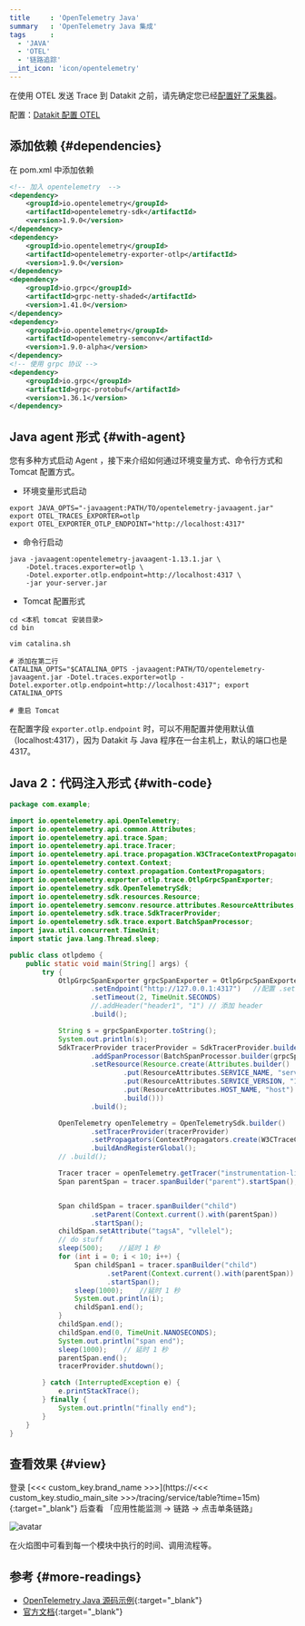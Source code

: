 ```yaml
---
title     : 'OpenTelemetry Java'
summary   : 'OpenTelemetry Java 集成'
tags      :
  - 'JAVA'
  - 'OTEL'
  - '链路追踪'
__int_icon: 'icon/opentelemetry'
---
```



在使用 OTEL 发送 Trace 到 Datakit 之前，请先确定您已经[配置好了采集器](opentelemetry.md)。

配置：[Datakit 配置 OTEL](opentelemetry.md)

## 添加依赖 {#dependencies}

在 pom.xml 中添加依赖

``` xml
<!-- 加入 opentelemetry  -->
<dependency>
    <groupId>io.opentelemetry</groupId>
    <artifactId>opentelemetry-sdk</artifactId>
    <version>1.9.0</version>
</dependency>
<dependency>
    <groupId>io.opentelemetry</groupId>
    <artifactId>opentelemetry-exporter-otlp</artifactId>
    <version>1.9.0</version>
</dependency>
<dependency>
    <groupId>io.grpc</groupId>
    <artifactId>grpc-netty-shaded</artifactId>
    <version>1.41.0</version>
</dependency>
<dependency>
    <groupId>io.opentelemetry</groupId>
    <artifactId>opentelemetry-semconv</artifactId>
    <version>1.9.0-alpha</version>
</dependency>
<!-- 使用 grpc 协议 -->
<dependency>
    <groupId>io.grpc</groupId>
    <artifactId>grpc-protobuf</artifactId>
    <version>1.36.1</version>
</dependency>
```

## Java agent 形式 {#with-agent}

您有多种方式启动 Agent ，接下来介绍如何通过环境变量方式、命令行方式和 Tomcat 配置方式。

- 环境变量形式启动

```shell
export JAVA_OPTS="-javaagent:PATH/TO/opentelemetry-javaagent.jar"
export OTEL_TRACES_EXPORTER=otlp
export OTEL_EXPORTER_OTLP_ENDPOINT="http://localhost:4317"
```

- 命令行启动

```shell
java -javaagent:opentelemetry-javaagent-1.13.1.jar \
    -Dotel.traces.exporter=otlp \
    -Dotel.exporter.otlp.endpoint=http://localhost:4317 \
    -jar your-server.jar
```

- Tomcat 配置形式

```shell
cd <本机 tomcat 安装目录>
cd bin

vim catalina.sh

# 添加在第二行
CATALINA_OPTS="$CATALINA_OPTS -javaagent:PATH/TO/opentelemetry-javaagent.jar -Dotel.traces.exporter=otlp -Dotel.exporter.otlp.endpoint=http://localhost:4317"; export CATALINA_OPTS

# 重启 Tomcat
```

在配置字段 `exporter.otlp.endpoint` 时，可以不用配置并使用默认值（localhost:4317），因为 Datakit 与 Java 程序在一台主机上，默认的端口也是 4317。

## Java 2：代码注入形式 {#with-code}

``` java
package com.example;

import io.opentelemetry.api.OpenTelemetry;
import io.opentelemetry.api.common.Attributes;
import io.opentelemetry.api.trace.Span;
import io.opentelemetry.api.trace.Tracer;
import io.opentelemetry.api.trace.propagation.W3CTraceContextPropagator;
import io.opentelemetry.context.Context;
import io.opentelemetry.context.propagation.ContextPropagators;
import io.opentelemetry.exporter.otlp.trace.OtlpGrpcSpanExporter;
import io.opentelemetry.sdk.OpenTelemetrySdk;
import io.opentelemetry.sdk.resources.Resource;
import io.opentelemetry.semconv.resource.attributes.ResourceAttributes;
import io.opentelemetry.sdk.trace.SdkTracerProvider;
import io.opentelemetry.sdk.trace.export.BatchSpanProcessor;
import java.util.concurrent.TimeUnit;
import static java.lang.Thread.sleep;

public class otlpdemo {
    public static void main(String[] args) {
        try {
            OtlpGrpcSpanExporter grpcSpanExporter = OtlpGrpcSpanExporter.builder()
                    .setEndpoint("http://127.0.0.1:4317")   //配置 .setEndpoint 参数时，必须添加 https 或者 http
                    .setTimeout(2, TimeUnit.SECONDS)
                    //.addHeader("header1", "1") // 添加 header
                    .build();

            String s = grpcSpanExporter.toString();
            System.out.println(s);
            SdkTracerProvider tracerProvider = SdkTracerProvider.builder()
                    .addSpanProcessor(BatchSpanProcessor.builder(grpcSpanExporter).build())
                    .setResource(Resource.create(Attributes.builder()
                            .put(ResourceAttributes.SERVICE_NAME, "serviceForJAVA")
                            .put(ResourceAttributes.SERVICE_VERSION, "1.0.0")
                            .put(ResourceAttributes.HOST_NAME, "host")
                            .build()))
                    .build();

            OpenTelemetry openTelemetry = OpenTelemetrySdk.builder()
                    .setTracerProvider(tracerProvider)
                    .setPropagators(ContextPropagators.create(W3CTraceContextPropagator.getInstance()))
                    .buildAndRegisterGlobal();
            // .build();

            Tracer tracer = openTelemetry.getTracer("instrumentation-library-name", "1.0.0");
            Span parentSpan = tracer.spanBuilder("parent").startSpan();


            Span childSpan = tracer.spanBuilder("child")
                    .setParent(Context.current().with(parentSpan))
                    .startSpan();
            childSpan.setAttribute("tagsA", "vllelel");
            // do stuff
            sleep(500);    //延时 1 秒
            for (int i = 0; i < 10; i++) {
                Span childSpan1 = tracer.spanBuilder("child")
                        .setParent(Context.current().with(parentSpan))
                        .startSpan();
                sleep(1000);    //延时 1 秒
                System.out.println(i);
                childSpan1.end();
            }
            childSpan.end();
            childSpan.end(0, TimeUnit.NANOSECONDS);
            System.out.println("span end");
            sleep(1000);    // 延时 1 秒
            parentSpan.end();
            tracerProvider.shutdown();

        } catch (InterruptedException e) {
            e.printStackTrace();
        } finally {
            System.out.println("finally end");
        }
    }
}
```

## 查看效果 {#view}

登录 [<<< custom_key.brand_name >>>](https://<<< custom_key.studio_main_site >>>/tracing/service/table?time=15m){:target="_blank"} 后查看 「应用性能监测 -> 链路 -> 点击单条链路」

![avatar](imgs/otel-java-example.png)

在火焰图中可看到每一个模块中执行的时间、调用流程等。

## 参考 {#more-readings}

- [OpenTelemetry Java 源码示例](https://github.com/open-telemetry/opentelemetry-java){:target="_blank"}
- [官方文档](https://opentelemetry.io/docs/instrumentation/go/getting-started/){:target="_blank"}
